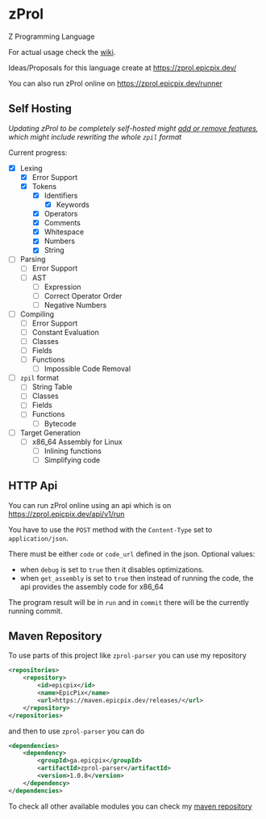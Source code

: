 # zProl

Z Programming Language

For actual usage check the [wiki](https://github.com/EpicPix/zProl/wiki).

Ideas/Proposals for this language create at https://zprol.epicpix.dev/

You can also run zProl online on https://zprol.epicpix.dev/runner

## Self Hosting

*Updating zProl to be completely self-hosted might <ins>add or remove features</ins>, which might include rewriting the whole `zpil` format*

Current progress:
- [x] Lexing
  - [x] Error Support
  - [x] Tokens
    - [x] Identifiers
      - [x] Keywords
    - [x] Operators
    - [x] Comments
    - [x] Whitespace
    - [x] Numbers
    - [x] String
- [ ] Parsing
  - [ ] Error Support
  - [ ] AST
    - [ ] Expression
    - [ ] Correct Operator Order
    - [ ] Negative Numbers
- [ ] Compiling
  - [ ] Error Support
  - [ ] Constant Evaluation
  - [ ] Classes
  - [ ] Fields
  - [ ] Functions
    - [ ] Impossible Code Removal
- [ ] `zpil` format
  - [ ] String Table
  - [ ] Classes
  - [ ] Fields
  - [ ] Functions
    - [ ] Bytecode
- [ ] Target Generation
  - [ ] x86_64 Assembly for Linux
    - [ ] Inlining functions
    - [ ] Simplifying code

## HTTP Api

You can run zProl online using an api which is on https://zprol.epicpix.dev/api/v1/run

You have to use the `POST` method with the `Content-Type` set to `application/json`.

There must be either `code` or `code_url` defined in the json.
Optional values:
- when `debug` is set to `true` then it disables optimizations.
- when `get_assembly` is set to `true` then instead of running the code, the api provides the assembly code for x86_64

The program result will be in `run` and in `commit` there will be the currently running commit.

## Maven Repository

To use parts of this project like `zprol-parser` you can use my repository

```xml
<repositories>
    <repository>
        <id>epicpix</id>
        <name>EpicPix</name>
        <url>https://maven.epicpix.dev/releases/</url>
    </repository>
</repositories>
```

and then to use `zprol-parser` you can do

```xml
<dependencies>
    <dependency>
        <groupId>ga.epicpix</groupId>
        <artifactId>zprol-parser</artifactId>
        <version>1.0.8</version>
    </dependency>
</dependencies>
```

To check all other available modules you can check my [maven repository](https://maven.epicpix.dev/)
